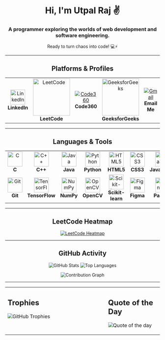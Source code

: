 <div align="center">

<h1>Hi, I'm Utpal Raj ✌️</h1>
<h3>A programmer exploring the worlds of web development and software engineering.</h3>
<p>Ready to turn chaos into code! 💻⚡</p>

---

<h2>Platforms & Profiles</h2>
<table width="100%" cellpadding="10">
  <tr>
    <td align="center" width="20%">
      <a href="https://www.linkedin.com/in/utpalraj0916/" target="_blank">
        <img src="https://cdn.jsdelivr.net/gh/devicons/devicon/icons/linkedin/linkedin-original.svg" width="48" height="48" alt="LinkedIn" />
      </a>
      <br><strong>LinkedIn</strong>
    </td>
    <td align="center" width="20%">
      <a href="https://leetcode.com/u/raj_1609utpal/" target="_blank">
        <img src="https://assets.leetcode.com/static_assets/public/images/LeetCode_logo_rvs.png" width="120" alt="LeetCode" />
      </a>
      <br><strong>LeetCode</strong>
    </td>
    <td align="center" width="20%">
      <a href="https://www.naukri.com/code360/profile/raj_utpal1609" target="_blank">
        <img src="https://img.shields.io/badge/Code360-282828?style=for-the-badge&logo=CodingNinjas&logoColor=DD6C00" alt="Code360" />
      </a>
      <br><strong>Code360</strong>
    </td>
    <td align="center" width="20%">
      <a href="https://www.geeksforgeeks.org/user/utpalraxs5e/" target="_blank">
        <img src="https://media.geeksforgeeks.org/wp-content/cdn-uploads/20190710102234/download3.png" width="120" alt="GeeksforGeeks" />
      </a>
      <br><strong>GeeksforGeeks</strong>
    </td>
    <td align="center" width="20%">
      <a href="mailto:utpalraj1609@gmail.com">
        <img src="https://img.shields.io/badge/Gmail-EA4335?style=for-the-badge&logo=gmail&logoColor=white" alt="Gmail"/>
      </a>
      <br><strong>Email Me</strong>
    </td>
  </tr>
</table>

---

<h2>Languages & Tools</h2>
<table width="100%" cellpadding="10">
  <tr>
    <td align="center" width="12.5%"><img src="https://cdn.jsdelivr.net/gh/devicons/devicon/icons/c/c-original.svg" width="48" height="48" alt="C" /><br><strong>C</strong></td>
    <td align="center" width="12.5%"><img src="https://cdn.jsdelivr.net/gh/devicons/devicon/icons/cplusplus/cplusplus-original.svg" width="48" height="48" alt="C++" /><br><strong>C++</strong></td>
    <td align="center" width="12.5%"><img src="https://cdn.jsdelivr.net/gh/devicons/devicon/icons/java/java-original.svg" width="48" height="48" alt="Java" /><br><strong>Java</strong></td>
    <td align="center" width="12.5%"><img src="https://cdn.jsdelivr.net/gh/devicons/devicon/icons/python/python-original.svg" width="48" height="48" alt="Python" /><br><strong>Python</strong></td>
    <td align="center" width="12.5%"><img src="https://cdn.jsdelivr.net/gh/devicons/devicon/icons/html5/html5-original.svg" width="48" height="48" alt="HTML5" /><br><strong>HTML5</strong></td>
    <td align="center" width="12.5%"><img src="https://cdn.jsdelivr.net/gh/devicons/devicon/icons/css3/css3-original.svg" width="48" height="48" alt="CSS3" /><br><strong>CSS3</strong></td>
    <td align="center" width="12.5%"><img src="https://cdn.jsdelivr.net/gh/devicons/devicon/icons/javascript/javascript-original.svg" width="48" height="48" alt="JavaScript" /><br><strong>JavaScript</strong></td>
    <td align="center" width="12.5%"><img src="https://cdn.jsdelivr.net/gh/devicons/devicon/icons/postgresql/postgresql-original.svg" width="48" height="48" alt="SQL" /><br><strong>SQL</strong></td>
  </tr>
  <tr>
    <td align="center" width="12.5%"><img src="https://cdn.jsdelivr.net/gh/devicons/devicon/icons/git/git-original.svg" width="48" height="48" alt="Git" /><br><strong>Git</strong></td>
    <td align="center" width="12.5%"><img src="https://cdn.jsdelivr.net/gh/devicons/devicon/icons/tensorflow/tensorflow-original.svg" width="48" height="48" alt="TensorFlow" /><br><strong>TensorFlow</strong></td>
    <td align="center" width="12.5%"><img src="https://cdn.jsdelivr.net/gh/devicons/devicon/icons/numpy/numpy-original.svg" width="48" height="48" alt="NumPy" /><br><strong>NumPy</strong></td>
    <td align="center" width="12.5%"><img src="https://cdn.jsdelivr.net/gh/devicons/devicon/icons/opencv/opencv-original.svg" width="48" height="48" alt="OpenCV" /><br><strong>OpenCV</strong></td>
    <td align="center" width="12.5%"><img src="https://cdn.jsdelivr.net/gh/devicons/devicon/icons/scikitlearn/scikitlearn-original.svg" width="48" height="48" alt="Scikit-learn" /><br><strong>Scikit-learn</strong></td>
    <td align="center" width="12.5%"><img src="https://cdn.jsdelivr.net/gh/devicons/devicon/icons/figma/figma-original.svg" width="48" height="48" alt="Figma" /><br><strong>Figma</strong></td>
    <td align="center" width="12.5%"><img src="https://cdn.jsdelivr.net/gh/devicons/devicon/icons/pandas/pandas-original.svg" width="48" height="48" alt="Pandas" /><br><strong>Pandas</strong></td>
    <td align="center" width="12.5%"><img src="https://cdn.jsdelivr.net/gh/devicons/devicon/icons/pytorch/pytorch-original.svg" width="48" height="48" alt="PyTorch" /><br><strong>PyTorch</strong></td>
  </tr>
</table>

---

<!-- LeetCode Heatmap Section -->
<h2>LeetCode Heatmap</h2>
<p align="center">
  <a href="https://leetcode.com/u/raj_1609utpal/">
    <img src="https://leetcard.jacoblin.cool/raj_1609utpal?ext=heatmap&theme=dark" alt="LeetCode Heatmap"/>
  </a>
</p>

---

<h2>GitHub Activity</h2>
<p>
  <img src="https://github-readme-stats.vercel.app/api?username=utpal16raj09&theme=gruvbox_dark&hide_border=true&include_all_commits=true&count_private=false" alt="GitHub Stats"/>
  <img src="https://github-readme-stats.vercel.app/api/top-langs/?username=utpal16raj09&theme=gruvbox_dark&hide_border=true&include_all_commits=true&count_private=false&layout=compact" alt="Top Languages"/>
</p>
<p>
  <img src="https://github-readme-activity-graph.vercel.app/graph?username=utpal16raj09&bg_color=282828&color=b8bb26&line=b8bb26&point=b8bb26&area=true&hide_border=true" alt="Contribution Graph"/>
</p>

---

<table width="100%">
  <tr>
    <td width="65%" valign="top">
      <h2>Trophies</h2>
      <p><img src="https://github-profile-trophy.vercel.app/?username=utpal16raj09&theme=gruvbox&no-frame=true&no-bg=true&margin-w=4" alt="GitHub Trophies"/></p>
    </td>
    <td width="35%" valign="top">
      <h2>Quote of the Day</h2>
      <p><img src="https://quotes-github-readme.vercel.app/api?type=vertical&theme=gruvbox" alt="Quote of the day"/></p>
    </td>
  </tr>
</table>

</div>
